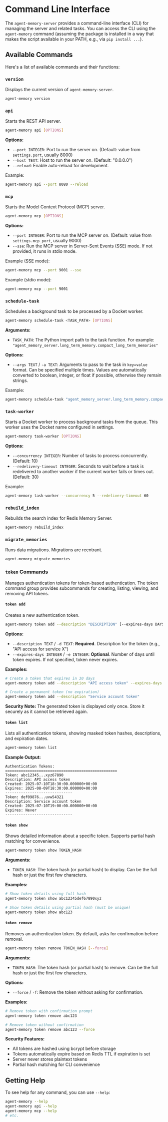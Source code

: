 # Command Line Interface

The `agent-memory-server` provides a command-line interface (CLI) for managing the server and related tasks. You can access the CLI using the `agent-memory` command (assuming the package is installed in a way that makes the script available in your PATH, e.g., via `pip install ...`).

## Available Commands

Here's a list of available commands and their functions:

### `version`

Displays the current version of `agent-memory-server`.

```bash
agent-memory version
```

### `api`

Starts the REST API server.

```bash
agent-memory api [OPTIONS]
```

**Options:**

- `--port INTEGER`: Port to run the server on. (Default: value from `settings.port`, usually 8000)
- `--host TEXT`: Host to run the server on. (Default: "0.0.0.0")
- `--reload`: Enable auto-reload for development.

Example:

```bash
agent-memory api --port 8080 --reload
```

### `mcp`

Starts the Model Context Protocol (MCP) server.

```bash
agent-memory mcp [OPTIONS]
```

**Options:**

- `--port INTEGER`: Port to run the MCP server on. (Default: value from `settings.mcp_port`, usually 9000)
- `--sse`: Run the MCP server in Server-Sent Events (SSE) mode. If not provided, it runs in stdio mode.

Example (SSE mode):

```bash
agent-memory mcp --port 9001 --sse
```

Example (stdio mode):

```bash
agent-memory mcp --port 9001
```

### `schedule-task`

Schedules a background task to be processed by a Docket worker.

```bash
agent-memory schedule-task <TASK_PATH> [OPTIONS]
```

**Arguments:**

- `TASK_PATH`: The Python import path to the task function. For example: `"agent_memory_server.long_term_memory.compact_long_term_memories"`

**Options:**

- `--args TEXT` / `-a TEXT`: Arguments to pass to the task in `key=value` format. Can be specified multiple times. Values are automatically converted to boolean, integer, or float if possible, otherwise they remain strings.

Example:

```bash
agent-memory schedule-task "agent_memory_server.long_term_memory.compact_long_term_memories" -a limit=500 -a namespace=my_namespace -a compact_semantic_duplicates=false
```

### `task-worker`

Starts a Docket worker to process background tasks from the queue. This worker uses the Docket name configured in settings.

```bash
agent-memory task-worker [OPTIONS]
```

**Options:**

- `--concurrency INTEGER`: Number of tasks to process concurrently. (Default: 10)
- `--redelivery-timeout INTEGER`: Seconds to wait before a task is redelivered to another worker if the current worker fails or times out. (Default: 30)

Example:

```bash
agent-memory task-worker --concurrency 5 --redelivery-timeout 60
```

### `rebuild_index`

Rebuilds the search index for Redis Memory Server.

```bash
agent-memory rebuild_index
```

### `migrate_memories`

Runs data migrations. Migrations are reentrant.

```bash
agent-memory migrate_memories
```

### `token` Commands

Manages authentication tokens for token-based authentication. The token command group provides subcommands for creating, listing, viewing, and removing API tokens.

#### `token add`

Creates a new authentication token.

```bash
agent-memory token add --description "DESCRIPTION" [--expires-days DAYS]
```

**Options:**

- `--description TEXT` / `-d TEXT`: **Required**. Description for the token (e.g., "API access for service X")
- `--expires-days INTEGER` / `-e INTEGER`: **Optional**. Number of days until token expires. If not specified, token never expires.

**Examples:**

```bash
# Create a token that expires in 30 days
agent-memory token add --description "API access token" --expires-days 30

# Create a permanent token (no expiration)
agent-memory token add --description "Service account token"
```

**Security Note:** The generated token is displayed only once. Store it securely as it cannot be retrieved again.

#### `token list`

Lists all authentication tokens, showing masked token hashes, descriptions, and expiration dates.

```bash
agent-memory token list
```

**Example Output:**
```
Authentication Tokens:
==================================================
Token: abc12345...xyz67890
Description: API access token
Created: 2025-07-10T18:30:00.000000+00:00
Expires: 2025-08-09T18:30:00.000000+00:00
------------------------------
Token: def09876...uvw54321
Description: Service account token
Created: 2025-07-10T19:00:00.000000+00:00
Expires: Never
------------------------------
```

#### `token show`

Shows detailed information about a specific token. Supports partial hash matching for convenience.

```bash
agent-memory token show TOKEN_HASH
```

**Arguments:**

- `TOKEN_HASH`: The token hash (or partial hash) to display. Can be the full hash or just the first few characters.

**Examples:**

```bash
# Show token details using full hash
agent-memory token show abc12345def67890xyz

# Show token details using partial hash (must be unique)
agent-memory token show abc123
```

#### `token remove`

Removes an authentication token. By default, asks for confirmation before removal.

```bash
agent-memory token remove TOKEN_HASH [--force]
```

**Arguments:**

- `TOKEN_HASH`: The token hash (or partial hash) to remove. Can be the full hash or just the first few characters.

**Options:**

- `--force` / `-f`: Remove the token without asking for confirmation.

**Examples:**

```bash
# Remove token with confirmation prompt
agent-memory token remove abc123

# Remove token without confirmation
agent-memory token remove abc123 --force
```

**Security Features:**

- All tokens are hashed using bcrypt before storage
- Tokens automatically expire based on Redis TTL if expiration is set
- Server never stores plaintext tokens
- Partial hash matching for CLI convenience

## Getting Help

To see help for any command, you can use `--help`:

```bash
agent-memory --help
agent-memory api --help
agent-memory mcp --help
# etc.
```
